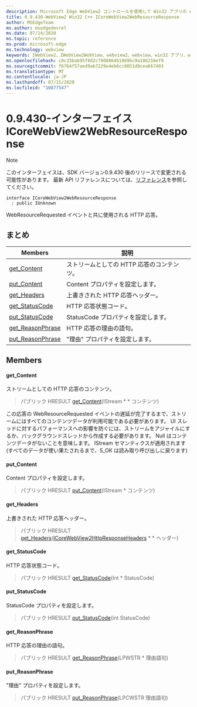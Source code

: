 ```yaml
---
description: Microsoft Edge WebView2 コントロールを使用して Win32 アプリの web コンテンツをホストする
title: 0.9.430-WebView2 Win32 C++ ICoreWebView2WebResourceResponse
author: MSEdgeTeam
ms.author: msedgedevrel
ms.date: 07/14/2020
ms.topic: reference
ms.prod: microsoft-edge
ms.technology: webview
keywords: IWebView2、IWebView2WebView、webview2、webview、win32 アプリ、win32、edge、ICoreWebView2、ICoreWebView2Host、browser control、edge html
ms.openlocfilehash: c0c33bab95f8d2c7908864b1869bc9a186216ef9
ms.sourcegitcommit: f6764f57aed9ab7229e4eb6cc8851d0cea667403
ms.translationtype: MT
ms.contentlocale: ja-JP
ms.lasthandoff: 07/15/2020
ms.locfileid: "10877547"
---
```

# 0.9.430-インターフェイス ICoreWebView2WebResourceResponse 

> [!NOTE]
> このインターフェイスは、SDK バージョン0.9.430 後のリリースで変更される可能性があります。 最新 API リファレンスについては、[リファレンス](../../../webview2-api-reference.md)を参照してください。

```
interface ICoreWebView2WebResourceResponse
  : public IUnknown
```

WebResourceRequested イベントと共に使用される HTTP 応答。

## まとめ

 Members                        | 説明
--------------------------------|---------------------------------------------
[get_Content](#get_content) | ストリームとしての HTTP 応答のコンテンツ。
[put_Content](#put_content) | Content プロパティを設定します。
[get_Headers](#get_headers) | 上書きされた HTTP 応答ヘッダー。
[get_StatusCode](#get_statuscode) | HTTP 応答状態コード。
[put_StatusCode](#put_statuscode) | StatusCode プロパティを設定します。
[get_ReasonPhrase](#get_reasonphrase) | HTTP 応答の理由の語句。
[put_ReasonPhrase](#put_reasonphrase) | "理由" プロパティを設定します。

## Members

#### get_Content 

ストリームとしての HTTP 応答のコンテンツ。

> パブリック HRESULT [get_Content](#get_content)(IStream * * コンテンツ)

この応答の WebResourceRequested イベントの遅延が完了するまで、ストリームにはすべてのコンテンツデータが利用可能である必要があります。 UI スレッドに対するパフォーマンスへの影響を防ぐには、ストリームをアジャイルにするか、バックグラウンドスレッドから作成する必要があります。 Null はコンテンツデータがないことを意味します。 IStream セマンティクスが適用されます (すべてのデータが使い果たされるまで、S_OK は読み取り呼び出しに戻ります)

#### put_Content 

Content プロパティを設定します。

> パブリック HRESULT [put_Content](#put_content)(IStream * コンテンツ)

#### get_Headers 

上書きされた HTTP 応答ヘッダー。

> パブリック HRESULT [get_Headers](#get_headers)([ICoreWebView2HttpResponseHeaders](ICoreWebView2HttpResponseHeaders.md) * * ヘッダー)

#### get_StatusCode 

HTTP 応答状態コード。

> パブリック HRESULT [get_StatusCode](#get_statuscode)(Int * StatusCode)

#### put_StatusCode 

StatusCode プロパティを設定します。

> パブリック HRESULT [put_StatusCode](#put_statuscode)(int StatusCode)

#### get_ReasonPhrase 

HTTP 応答の理由の語句。

> パブリック HRESULT [get_ReasonPhrase](#get_reasonphrase)(LPWSTR * 理由語句)

#### put_ReasonPhrase 

"理由" プロパティを設定します。

> パブリック HRESULT [put_ReasonPhrase](#put_reasonphrase)(LPCWSTR 理由語句)

